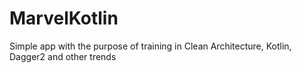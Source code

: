 # MarvelKotlin
Simple app with the purpose of training in Clean Architecture, Kotlin, Dagger2 and other trends
